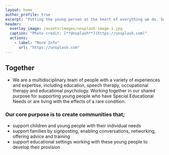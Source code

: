 ```yaml
---
layout: home
author_profile: true
excerpt: "Putting the young person at the heart of everything we do. Supporting special young people and their communities. Bringing families and professionals together. "
header:
  overlay_image: /assets/images/unsplash-image-1.jpg
  caption: "Photo credit: [**Unsplash**](https://unsplash.com)"
  actions:
    - label: "More Info"
      url: "https://unsplash.com"
---
```



## Together

* We are a multidisciplinary team of people with a variety of experiences and expertise, including education, speech therapy, occupational therapy and educational psychology. Working together in our shared purpose for supporting young people who have Special Educational Needs or are living with the effects of a rare condition.

### Our core purpose is to create communities that;
* support children and young people with their individual needs
* support families by signposting, enabling conversations, networking, offering advice and training
* support educational settings working with these young people to develop their provision

